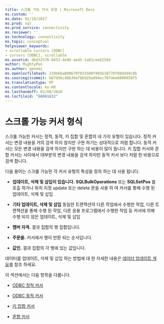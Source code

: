 ```yaml
---
title: 스크롤 가능 커서 유형 | Microsoft Docs
ms.custom: ''
ms.date: 01/19/2017
ms.prod: sql
ms.prod_service: connectivity
ms.reviewer: ''
ms.technology: connectivity
ms.topic: conceptual
helpviewer_keywords:
- scrollable cursors [ODBC]
- cursors [ODBC], scrollable
ms.assetid: dbd32576-0453-4e90-ae45-1a81cee8259d
author: MightyPen
ms.author: genemi
ms.openlocfilehash: 210b66a800670f033508f903b18778f88ddd4c8b
ms.sourcegitcommit: b87d36c46b39af8b929ad94ec707dee8800950f5
ms.translationtype: MT
ms.contentlocale: ko-KR
ms.lasthandoff: 02/08/2020
ms.locfileid: "68061632"
---
```

# <a name="scrollable-cursor-types"></a>스크롤 가능 커서 형식
스크롤 가능한 커서는 정적, 동적, 키 집합 및 혼합의 네 가지 유형이 있습니다. 정적 커서는 변경 내용을 거의 검색 하지 않지만 구현 하기는 상대적으로 저렴 합니다. 동적 커서는 모든 변경 내용을 검색 하지만 구현 하는 데 비용이 많이 듭니다. 키 집합 커서와 혼합 커서는 사이에서 대부분의 변경 내용을 검색 하지만 동적 커서 보다 저렴 한 비용으로 검색 합니다.  
  
 다음 용어는 스크롤 가능한 각 커서 유형의 특성을 정의 하는 데 사용 됩니다.  
  
-   **업데이트, 삭제 및 삽입이 있습니다.** **SQLBulkOperations** 또는 **SQLSetPos** 를 호출 하거나 위치 지정 update 또는 delete 문을 사용 하 여 커서를 통해 수행 된 업데이트, 삭제 및 삽입  
  
-   **기타 업데이트, 삭제 및 삽입** 동일한 트랜잭션의 다른 작업에서 수행한 작업, 다른 트랜잭션을 통해 수행 된 작업, 다른 응용 프로그램에서 수행한 작업 등 커서에 의해 수행 되지 않은 업데이트, 삭제 및 삽입  
  
-   **멤버 자격.** 결과 집합의 행 집합입니다.  
  
-   **주문을.** 커서에서 행이 반환 되는 순서입니다.  
  
-   **값인.** 결과 집합의 각 행에 있는 값입니다.  
  
 데이터를 업데이트, 삭제 및 삽입 하는 방법에 대 한 자세한 내용은 [데이터 업데이트 개요](../../../odbc/reference/develop-app/updating-data-overview.md)를 참조 하세요.  
  
 이 섹션에서는 다음 항목을 다룹니다.  
  
-   [ODBC 정적 커서](../../../odbc/reference/develop-app/odbc-static-cursors.md)  
  
-   [ODBC 동적 커서](../../../odbc/reference/develop-app/odbc-dynamic-cursors.md)  
  
-   [키 집합 커서](../../../odbc/reference/develop-app/keyset-driven-cursors.md)  
  
-   [혼합 커서](../../../odbc/reference/develop-app/mixed-cursors.md)
